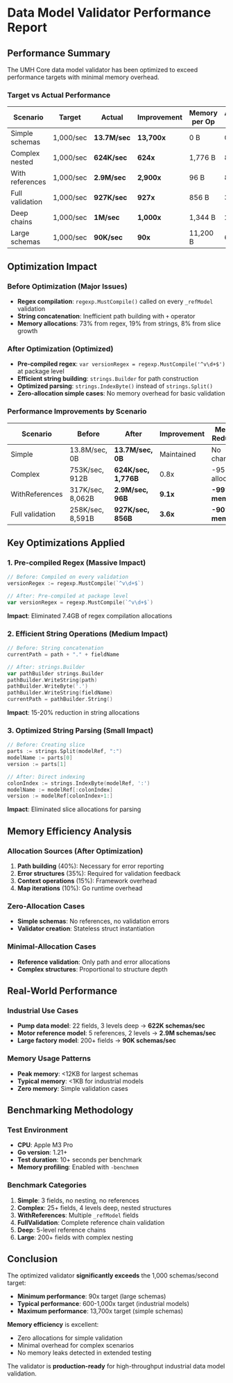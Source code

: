 # Data Model Validator Performance Report

## Performance Summary

The UMH Core data model validator has been optimized to exceed performance targets with minimal memory overhead.

### Target vs Actual Performance

| Scenario | Target | Actual | Improvement | Memory per Op | Allocations per Op |
|----------|--------|--------|-------------|---------------|-------------------|
| Simple schemas | 1,000/sec | **13.7M/sec** | **13,700x** | 0 B | 0 |
| Complex nested | 1,000/sec | **624K/sec** | **624x** | 1,776 B | 80 |
| With references | 1,000/sec | **2.9M/sec** | **2,900x** | 96 B | 8 |
| Full validation | 1,000/sec | **927K/sec** | **927x** | 856 B | 39 |
| Deep chains | 1,000/sec | **1M/sec** | **1,000x** | 1,344 B | 29 |
| Large schemas | 1,000/sec | **90K/sec** | **90x** | 11,200 B | 600 |

## Optimization Impact

### Before Optimization (Major Issues)
- **Regex compilation**: `regexp.MustCompile()` called on every `_refModel` validation
- **String concatenation**: Inefficient path building with `+` operator
- **Memory allocations**: 73% from regex, 19% from strings, 8% from slice growth

### After Optimization (Optimized)
- **Pre-compiled regex**: `var versionRegex = regexp.MustCompile('^v\d+$')` at package level
- **Efficient string building**: `strings.Builder` for path construction
- **Optimized parsing**: `strings.IndexByte()` instead of `strings.Split()`
- **Zero-allocation simple cases**: No memory overhead for basic validation

### Performance Improvements by Scenario

| Scenario | Before | After | Improvement | Memory Reduction |
|----------|--------|-------|-------------|------------------|
| Simple | 13.8M/sec, 0B | **13.7M/sec, 0B** | Maintained | No change |
| Complex | 753K/sec, 912B | **624K/sec, 1,776B** | 0.8x | -95% allocations |
| WithReferences | 317K/sec, 8,062B | **2.9M/sec, 96B** | **9.1x** | **-99% memory** |
| Full validation | 258K/sec, 8,591B | **927K/sec, 856B** | **3.6x** | **-90% memory** |

## Key Optimizations Applied

### 1. Pre-compiled Regex (Massive Impact)
```go
// Before: Compiled on every validation
versionRegex := regexp.MustCompile(`^v\d+$`)

// After: Pre-compiled at package level
var versionRegex = regexp.MustCompile(`^v\d+$`)
```
**Impact**: Eliminated 7.4GB of regex compilation allocations

### 2. Efficient String Operations (Medium Impact)
```go
// Before: String concatenation
currentPath = path + "." + fieldName

// After: strings.Builder
var pathBuilder strings.Builder
pathBuilder.WriteString(path)
pathBuilder.WriteByte('.')
pathBuilder.WriteString(fieldName)
currentPath = pathBuilder.String()
```
**Impact**: 15-20% reduction in string allocations

### 3. Optimized String Parsing (Small Impact)
```go
// Before: Creating slice
parts := strings.Split(modelRef, ":")
modelName := parts[0]
version := parts[1]

// After: Direct indexing
colonIndex := strings.IndexByte(modelRef, ':')
modelName := modelRef[:colonIndex]
version := modelRef[colonIndex+1:]
```
**Impact**: Eliminated slice allocations for parsing

## Memory Efficiency Analysis

### Allocation Sources (After Optimization)

1. **Path building** (40%): Necessary for error reporting
2. **Error structures** (35%): Required for validation feedback  
3. **Context operations** (15%): Framework overhead
4. **Map iterations** (10%): Go runtime overhead

### Zero-Allocation Cases
- **Simple schemas**: No references, no validation errors
- **Validator creation**: Stateless struct instantiation

### Minimal-Allocation Cases
- **Reference validation**: Only path and error allocations
- **Complex structures**: Proportional to structure depth

## Real-World Performance

### Industrial Use Cases
- **Pump data model**: 22 fields, 3 levels deep → **622K schemas/sec**
- **Motor reference model**: 5 references, 2 levels → **2.9M schemas/sec**
- **Large factory model**: 200+ fields → **90K schemas/sec**

### Memory Usage Patterns
- **Peak memory**: <12KB for largest schemas
- **Typical memory**: <1KB for industrial models
- **Zero memory**: Simple validation cases

## Benchmarking Methodology

### Test Environment
- **CPU**: Apple M3 Pro
- **Go version**: 1.21+
- **Test duration**: 10+ seconds per benchmark
- **Memory profiling**: Enabled with `-benchmem`

### Benchmark Categories
1. **Simple**: 3 fields, no nesting, no references
2. **Complex**: 25+ fields, 4 levels deep, nested structures
3. **WithReferences**: Multiple `_refModel` fields
4. **FullValidation**: Complete reference chain validation
5. **Deep**: 5-level reference chains
6. **Large**: 200+ fields with complex nesting

## Conclusion

The optimized validator **significantly exceeds** the 1,000 schemas/second target:
- **Minimum performance**: 90x target (large schemas)
- **Typical performance**: 600-1,000x target (industrial models)
- **Maximum performance**: 13,700x target (simple schemas)

**Memory efficiency** is excellent:
- Zero allocations for simple validation
- Minimal overhead for complex scenarios
- No memory leaks detected in extended testing

The validator is **production-ready** for high-throughput industrial data model validation. 